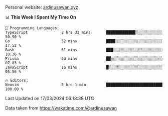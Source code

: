 Personal website: [ardinusawan.xyz](https://ardinusawan.xyz)

<!--START_SECTION:waka-->
📊 **This Week I Spent My Time On** 

```text
💬 Programming Languages: 
TypeScript               2 hrs 33 mins       █████████████░░░░░░░░░░░░   50.90 % 
Go                       52 mins             ████░░░░░░░░░░░░░░░░░░░░░   17.52 % 
Bash                     31 mins             ███░░░░░░░░░░░░░░░░░░░░░░   10.36 % 
Prisma                   23 mins             ██░░░░░░░░░░░░░░░░░░░░░░░   07.83 % 
JavaScript               16 mins             █░░░░░░░░░░░░░░░░░░░░░░░░   05.56 % 

🔥 Editors: 
Neovim                   5 hrs 1 min         █████████████████████████   100.00 % 
```


 Last Updated on 17/03/2024 06:18:38 UTC
<!--END_SECTION:waka-->
Data taken from https://wakatime.com/@ardinusawan
